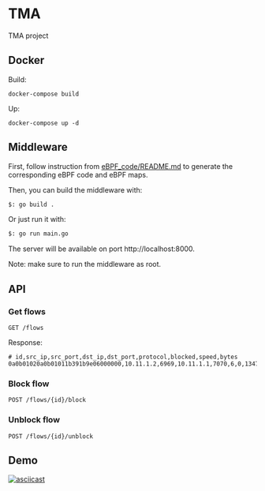 # TMA
TMA project

## Docker
Build:

```
docker-compose build
```

Up:

```
docker-compose up -d
```

## Middleware

First, follow instruction from [eBPF_code/README.md](eBPF_code/README.md) to generate the corresponding eBPF code and eBPF maps.

Then, you can build the middleware with:

```bash
$: go build .
```

Or just run it with:

```bash
$: go run main.go
```

The server will be available on port http://localhost:8000.

Note: make sure to run the middleware as root.

## API

### Get flows

```http
GET /flows
```

Response: 

```csv
# id,src_ip,src_port,dst_ip,dst_port,protocol,blocked,speed,bytes
0a0b01020a0b01011b391b9e06000000,10.11.1.2,6969,10.11.1.1,7070,6,0,13473856056937,7
```

### Block flow

```http
POST /flows/{id}/block
```

### Unblock flow

```http
POST /flows/{id}/unblock
```

## Demo
[![asciicast](https://asciinema.org/a/552125.svg)](https://asciinema.org/a/552125)


